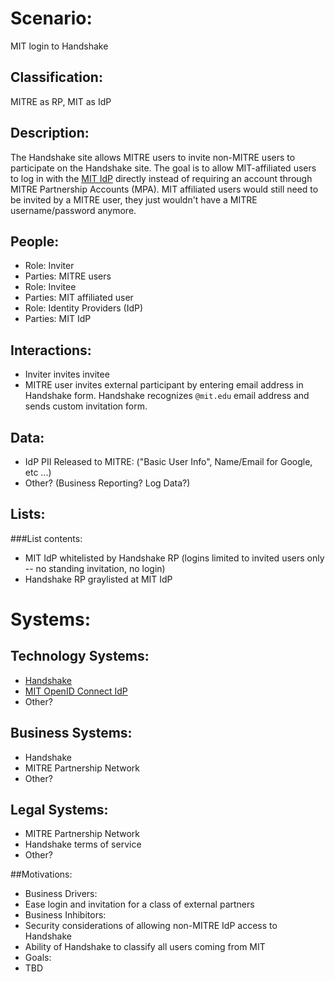 # Scenario:
MIT login to Handshake

## Classification:

MITRE as RP, MIT as IdP

## Description:
The Handshake site allows MITRE users to invite non-MITRE users to participate on the Handshake site. The goal is to allow MIT-affiliated users to log in with the [MIT IdP](https://oidc.mit.edu/) directly instead of requiring an account through MITRE Partnership Accounts (MPA). MIT affiliated users would still need to be invited by a MITRE user, they just wouldn't have a MITRE username/password anymore.

## People:
* Role: Inviter 
 * Parties: MITRE users
* Role: Invitee 
 * Parties: MIT affiliated user
* Role: Identity Providers (IdP)
 * Parties: MIT IdP

## Interactions:
* Inviter invites invitee
 * MITRE user invites external participant by entering email address in Handshake form. Handshake recognizes `@mit.edu` email address and sends custom invitation form.

## Data:
* IdP PII Released to MITRE: ("Basic User Info", Name/Email for Google, etc ...)
* Other? (Business Reporting? Log Data?)

## Lists:


###List contents:

* MIT IdP whitelisted by Handshake RP (logins limited to invited users only -- no standing invitation, no login)
* Handshake RP graylisted at MIT IdP

# Systems:
## Technology Systems:
* [Handshake](http://handshake.mitre.org/)
* [MIT OpenID Connect IdP](https://oidc.mit.edu/)
* Other?

## Business Systems:
* Handshake
* MITRE Partnership Network
* Other?

## Legal Systems:
* MITRE Partnership Network
* Handshake terms of service
* Other?

##Motivations:
* Business Drivers: 
 * Ease login and invitation for a class of external partners
* Business Inhibitors:
 * Security considerations of allowing non-MITRE IdP access to Handshake
 * Ability of Handshake to classify all users coming from MIT
* Goals:
 * TBD